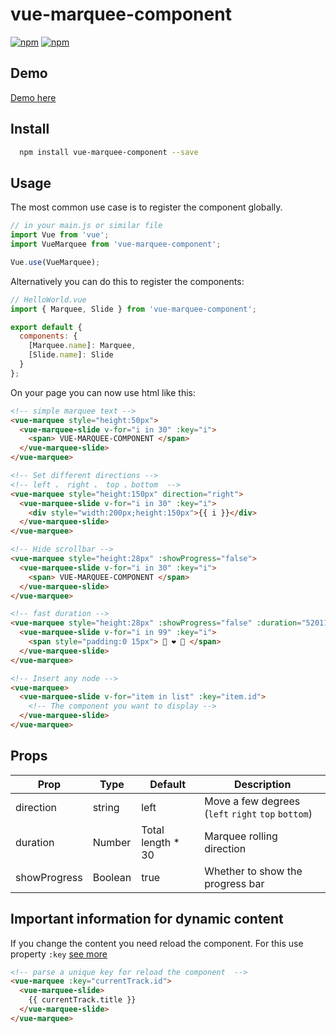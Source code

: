 # vue-marquee-component

[![npm](https://img.shields.io/npm/v/vue-marquee-component.svg?style=for-the-badge)](https://www.npmjs.com/package/vue-marquee-component)
[![npm](https://img.shields.io/npm/dt/vue-marquee-component.svg?style=for-the-badge)](https://www.npmjs.com/package/vue-marquee-component)

## Demo

[Demo here](https://wxh16144.github.io/vue-marquee-component/)

## Install

```bash
  npm install vue-marquee-component --save
```

## Usage

The most common use case is to register the component globally.

```js
// in your main.js or similar file
import Vue from 'vue';
import VueMarquee from 'vue-marquee-component';

Vue.use(VueMarquee);
```

Alternatively you can do this to register the components:

```js
// HelloWorld.vue
import { Marquee, Slide } from 'vue-marquee-component';

export default {
  components: {
    [Marquee.name]: Marquee,
    [Slide.name]: Slide
  }
};
```

On your page you can now use html like this:

```html
<!-- simple marquee text -->
<vue-marquee style="height:50px">
  <vue-marquee-slide v-for="i in 30" :key="i">
    <span> VUE-MARQUEE-COMPONENT </span>
  </vue-marquee-slide>
</vue-marquee>

<!-- Set different directions -->
<!-- left 、 right 、 top 、bottom  -->
<vue-marquee style="height:150px" direction="right">
  <vue-marquee-slide v-for="i in 30" :key="i">
    <div style="width:200px;height:150px">{{ i }}</div>
  </vue-marquee-slide>
</vue-marquee>

<!-- Hide scrollbar -->
<vue-marquee style="height:28px" :showProgress="false">
  <vue-marquee-slide v-for="i in 30" :key="i">
    <span> VUE-MARQUEE-COMPONENT </span>
  </vue-marquee-slide>
</vue-marquee>

<!-- fast duration -->
<vue-marquee style="height:28px" :showProgress="false" :duration="52011">
  <vue-marquee-slide v-for="i in 99" :key="i">
    <span style="padding:0 15px"> 👧 ❤️ 👦 </span>
  </vue-marquee-slide>
</vue-marquee>

<!-- Insert any node -->
<vue-marquee>
  <vue-marquee-slide v-for="item in list" :key="item.id">
    <!-- The component you want to display -->
  </vue-marquee-slide>
</vue-marquee>
```

## Props

| Prop         | Type    | Default            | Description                                        |
| ------------ | ------- | ------------------ | -------------------------------------------------- |
| direction    | string  | left               | Move a few degrees (`left` `right` `top` `bottom`) |
| duration     | Number  | Total length \* 30 | Marquee rolling direction                          |
| showProgress | Boolean | true               | Whether to show the progress bar                   |

## Important information for dynamic content

If you change the content you need reload the component. For this use property `:key` [see more](https://vuejs.org/v2/api/#key)

```html
<!-- parse a unique key for reload the component  -->
<vue-marquee :key="currentTrack.id">
  <vue-marquee-slide>
    {{ currentTrack.title }}
  </vue-marquee-slide>
</vue-marquee>
```
